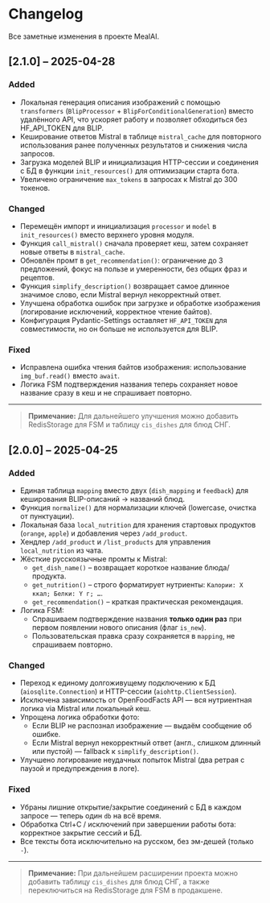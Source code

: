 # Changelog

Все заметные изменения в проекте MealAI.

## [2.1.0] – 2025-04-28
### Added
- Локальная генерация описания изображений с помощью `transformers` (`BlipProcessor` + `BlipForConditionalGeneration`) вместо удалённого API, что ускоряет работу и позволяет обходиться без HF_API_TOKEN для BLIP.
- Кеширование ответов Mistral в таблице `mistral_cache` для повторного использования ранее полученных результатов и снижения числа запросов.
- Загрузка моделей BLIP и инициализация HTTP-сессии и соединения с БД в функции `init_resources()` для оптимизации старта бота.
- Увеличено ограничение `max_tokens` в запросах к Mistral до 300 токенов.

### Changed
- Перемещён импорт и инициализация `processor` и `model` в `init_resources()` вместо верхнего уровня модуля.
- Функция `call_mistral()` сначала проверяет кеш, затем сохраняет новые ответы в `mistral_cache`.
- Обновлён промт в `get_recommendation()`: ограничение до 3 предложений, фокус на пользе и умеренности, без общих фраз и рецептов.
- Функция `simplify_description()` возвращает самое длинное значимое слово, если Mistral вернул некорректный ответ.
- Улучшена обработка ошибок при загрузке и обработке изображения (логирование исключений, корректное чтение байтов).
- Конфигурация Pydantic-Settings оставляет `HF_API_TOKEN` для совместимости, но он больше не используется для BLIP.

### Fixed
- Исправлена ошибка чтения байтов изображения: использование `img_buf.read()` вместо `await`.
- Логика FSM подтверждения названия теперь сохраняет новое название сразу в кеш и не спрашивает повторно.

---

> **Примечание:**
> Для дальнейшего улучшения можно добавить RedisStorage для FSM и таблицу `cis_dishes` для блюд СНГ.


## [2.0.0] – 2025-04-25
### Added
- Единая таблица `mapping` вместо двух (`dish_mapping` и `feedback`) для кеширования BLIP-описаний → названий блюд.
- Функция `normalize()` для нормализации ключей (lowercase, очистка от пунктуации).
- Локальная база `local_nutrition` для хранения стартовых продуктов (`orange`, `apple`) и добавления через `/add_product`.
- Хендлер `/add_product` и `/list_products` для управления `local_nutrition` из чата.
- Жёсткие русскоязычные промты к Mistral:
  - `get_dish_name()` – возвращает короткое название блюда/продукта.
  - `get_nutrition()` – строго форматирует нутриенты: `Калории: X ккал; Белки: Y г; …`.
  - `get_recommendation()` – краткая практическая рекомендация.
- Логика FSM:
  - Спрашиваем подтверждение названия **только один раз** при первом появлении нового описания (флаг `is_new`).
  - Пользовательская правка сразу сохраняется в `mapping`, не спрашиваем повторно.

### Changed
- Переход к единому долгоживущему подключению к БД (`aiosqlite.Connection`) и HTTP-сессии (`aiohttp.ClientSession`).
- Исключена зависимость от OpenFoodFacts API — вся нутриентная логика via Mistral или локальный кеш.
- Упрощена логика обработки фото:
  - Если BLIP не распознал изображение — выдаём сообщение об ошибке.
  - Если Mistral вернул некорректный ответ (англ., слишком длинный или пустой) — fallback к `simplify_description()`.
- Улучшено логирование неудачных попыток Mistral (два ретрая с паузой и предупреждения в логе).

### Fixed
- Убраны лишние открытие/закрытие соединений с БД в каждом запросе — теперь один `db` на всё время.
- Обработка Ctrl+C / исключений при завершении работы бота: корректное закрытие сессий и БД.
- Все тексты бота исключительно на русском, без эм-дешей (только `-`).

---

> **Примечание:**
> При дальнейшем расширении проекта можно добавить таблицу `cis_dishes` для блюд СНГ, а также переключиться на RedisStorage для FSM в продакшене.